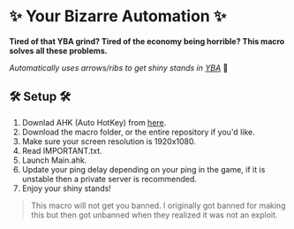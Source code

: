 # ✨ Your Bizarre Automation ✨

**Tired of that YBA grind? Tired of the economy being horrible? This macro solves all these problems.**

*Automatically uses arrows/ribs to get shiny stands in [YBA](https://www.roblox.com/games/2809202155)* 🏹

## 🛠 Setup 🛠
1. Downlad AHK (Auto HotKey) from [here](https://www.autohotkey.com/).
2. Download the macro folder, or the entire repository if you'd like.
3. Make sure your screen resolution is 1920x1080.
4. Read IMPORTANT.txt.
5. Launch Main.ahk.
6. Update your ping delay depending on your ping in the game, if it is unstable then a private server is recommended.
7. Enjoy your shiny stands!

> This macro will not get you banned.
> I originally got banned for making this but then got unbanned when they realized it was not an exploit.
